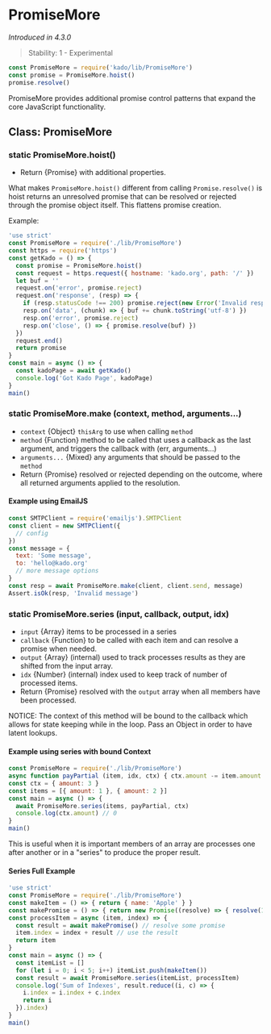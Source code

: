 # PromiseMore

*Introduced in 4.3.0*
> Stability: 1 - Experimental
```js
const PromiseMore = require('kado/lib/PromiseMore')
const promise = PromiseMore.hoist()
promise.resolve()
```

PromiseMore provides additional promise control patterns that expand the core
JavaScript functionality.

## Class: PromiseMore

### static PromiseMore.hoist()

* Return {Promise} with additional properties.

What makes `PromiseMore.hoist()` different from calling `Promise.resolve()` is
hoist returns an unresolved promise that can be resolved or rejected through
the promise object itself. This flattens promise creation.

Example: 
```js
'use strict'
const PromiseMore = require('./lib/PromiseMore')
const https = require('https')
const getKado = () => {
  const promise = PromiseMore.hoist()
  const request = https.request({ hostname: 'kado.org', path: '/' })
  let buf = ''
  request.on('error', promise.reject)
  request.on('response', (resp) => {
    if (resp.statusCode !== 200) promise.reject(new Error('Invalid response'))
    resp.on('data', (chunk) => { buf += chunk.toString('utf-8') })
    resp.on('error', promise.reject)
    resp.on('close', () => { promise.resolve(buf) })
  })
  request.end()
  return promise
}
const main = async () => {
  const kadoPage = await getKado()
  console.log('Got Kado Page', kadoPage)
}
main()
```

### static PromiseMore.make (context, method, arguments...)

* `context` {Object} `thisArg` to use when calling `method`
* `method` {Function} method to be called that uses a callback as the last
argument, and triggers the callback with (err, arguments...)
* `arguments...` {Mixed} any arguments that should be passed to the `method`
* Return {Promise} resolved or rejected depending on the outcome, where all
returned arguments applied to the resolution.

#### Example using EmailJS

```js
const SMTPClient = require('emailjs').SMTPClient
const client = new SMTPClient({
  // config
})
const message = {
  text: 'Some message',
  to: 'hello@kado.org'
  // more message options
}
const resp = await PromiseMore.make(client, client.send, message)
Assert.isOk(resp, 'Invalid message')
```

### static PromiseMore.series (input, callback, output, idx)

* `input` {Array} items to be processed in a series
* `callback` {Function} to be called with each item and can resolve a promise
when needed.
* `output` {Array} (internal) used to track processes results as they are
shifted from the input array.
* `idx` {Number} (internal) index used to keep track of number of processed
items.
* Return {Promise} resolved with the `output` array when all members have been
processed.

NOTICE: The context of this method will be bound to the callback which allows
for state keeping while in the loop. Pass an Object in order to have latent
lookups.

#### Example using series with bound Context

```js
const PromiseMore = require('./lib/PromiseMore')
async function payPartial (item, idx, ctx) { ctx.amount -= item.amount }
const ctx = { amount: 3 }
const items = [{ amount: 1 }, { amount: 2 }]
const main = async () => {
  await PromiseMore.series(items, payPartial, ctx)
  console.log(ctx.amount) // 0
}
main()
```

This is useful when it is important members of an array are
processes one after another or in a "series" to produce the proper result.

#### Series Full Example

```js
'use strict'
const PromiseMore = require('./lib/PromiseMore')
const makeItem = () => { return { name: 'Apple' } }
const makePromise = () => { return new Promise((resolve) => { resolve(1) }) }
const processItem = async (item, index) => {
  const result = await makePromise() // resolve some promise
  item.index = index + result // use the result
  return item
}
const main = async () => {
  const itemList = []
  for (let i = 0; i < 5; i++) itemList.push(makeItem())
  const result = await PromiseMore.series(itemList, processItem)
  console.log('Sum of Indexes', result.reduce((i, c) => {
    i.index = i.index + c.index
    return i
  }).index)
}
main()
```
